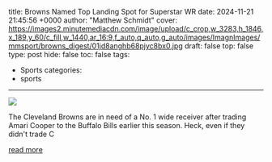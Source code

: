 title: Browns Named Top Landing Spot for Superstar WR
date: 2024-11-21 21:45:56 +0000
author: "Matthew Schmidt"
cover: https://images2.minutemediacdn.com/image/upload/c_crop,w_3283,h_1846,x_189,y_60/c_fill,w_1440,ar_16:9,f_auto,q_auto,g_auto/images/ImagnImages/mmsport/browns_digest/01jd8anghb68pjyc8bx0.jpg
draft: false
top: false
type: post
hide: false
toc: false
tags:
  - Sports
categories:
  - sports
---

![](https://images2.minutemediacdn.com/image/upload/c_crop,w_3283,h_1846,x_189,y_60/c_fill,w_1440,ar_16:9,f_auto,q_auto,g_auto/images/ImagnImages/mmsport/browns_digest/01jd8anghb68pjyc8bx0.jpg)

The Cleveland Browns are in need of a No. 1 wide receiver after trading Amari Cooper to the Buffalo Bills earlier this season. Heck, even if they didn't trade C

[read more](https://www.si.com/nfl/browns/news/cleveland-browns-top-landing-spot-colorado-buffaloes-travis-hunter)
